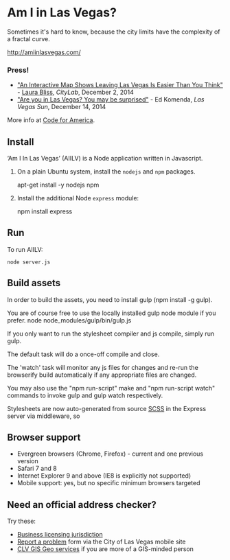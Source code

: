 Am I in Las Vegas?
==================

Sometimes it's hard to know, because the city limits have the complexity of a fractal curve.

http://amiinlasvegas.com/

### Press!

* ["An Interactive Map Shows Leaving Las Vegas Is Easier Than You Think"](http://www.citylab.com/politics/2014/12/an-interactive-map-shows-leaving-las-vegas-is-easier-than-you-think/383297/) - [Laura Bliss](https://twitter.com/mslaurabliss), _CityLab_, December 2, 2014
* ["Are you in Las Vegas? You may be surprised"](http://www.lasvegassun.com/news/2014/dec/14/are-you-las-vegas-you-may-be-surprised/) - Ed Komenda, _Las Vegas Sun_, December 14, 2014

More info at [Code for America](http://www.codeforamerica.org/governments/lasvegas/).


Install
-------

‘Am I In Las Vegas’ (AIILV) is a Node application written in Javascript.

1. On a plain Ubuntu system, install the `nodejs` and `npm` packages.

    apt-get install -y nodejs npm

2. Install the additional Node `express` module:

    npm install express

Run
---

To run AIILV:

    node server.js

Build assets
------------

In order to build the assets, you need to install gulp (npm install -g gulp).

You are of course free to use the locally installed gulp node module if you prefer.
    node node_modules/gulp/bin/gulp.js

If you only want to run the stylesheet compiler and js compile, simply run gulp.

The default task will do a once-off compile and close.

The 'watch' task will monitor any js files for changes and re-run the browserify build
automatically if any appropriate files are changed.

You may also use the "npm run-script" make and "npm run-script watch" commands to invoke gulp and gulp watch respectively.

Stylesheets are now auto-generated from source [SCSS](http://sass-lang.com/) in the Express server via middleware, so 

Browser support
---------------

- Evergreen browsers (Chrome, Firefox) - current and one previous version
- Safari 7 and 8
- Internet Explorer 9 and above (IE8 is explicitly not supported)
- Mobile support: yes, but no specific minimum browsers targeted

Need an official address checker?
---------------------------------

Try these:

* [Business licensing jurisdiction](http://www.lasvegasnevada.gov/Apply/27541.htm)
* [Report a problem](http://m.lasvegasnevada.gov/ReportProblem.aspx) form via the City of Las Vegas mobile site
* [CLV GIS Geo services](http://clvplaces.appspot.com/) if you are more of a GIS-minded person
